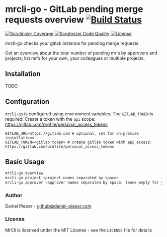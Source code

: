 
# mrcli-go - GitLab pending merge requests overview [![Build Status](https://img.shields.io/travis/danielpieper/mrcli-go.svg?branch=master&style=flat-square)](https://travis-ci.org/danielpieper/mrcli-go?branch=master)

[![Scrutinizer Coverage](https://img.shields.io/scrutinizer/coverage/g/danielpieper/mrcli-go.svg?branch=master&style=flat-square)](https://scrutinizer-ci.com/g/danielpieper/mrcli-go/?branch=master)
[![Scrutinizer Code Quality](https://img.shields.io/scrutinizer/g/danielpieper/mrcli-go.svg?branch=master&style=flat-square)](https://scrutinizer-ci.com/g/danielpieper/mrcli-go/?branch=master)
[![License](https://img.shields.io/badge/license-MIT-red.svg?style=flat-square)](LICENSE)


mrcli-go checks your gitlab instance for pending merge requests.

Get an overview about the total number of pending mr's by approvers and projects,
list mr's for your own, your colleagues or multiple projects.


## Installation

TODO

## Configuration

`mrcli-go` is configured using environment variables.
The `GITLAB_TOKEN` is required. Create a token with the `api` scope: https://gitlab.com/profile/personal_access_tokens
```dotenv
GITLAB_URL=https://gitlab.com # optional, set for on-premise installations
GITLAB_TOKEN=<gitlab token> # create gitlab token with api access: https://gitlab.com/profile/personal_access_tokens
```

## Basic Usage

```bash
mrcli-go overview
mrcli-go project <project names separated by space>
mrcli-go approver <approver names separated by space, leave empty for your mr's>
```

### Author

Daniel Pieper - <github@daniel-pieper.com>

### License

MrCli is licensed under the MIT License - see the `LICENSE` file for details

